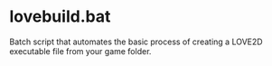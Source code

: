 # lovebuild.bat
Batch script that automates the basic process of creating a LOVE2D executable file from your game folder.
